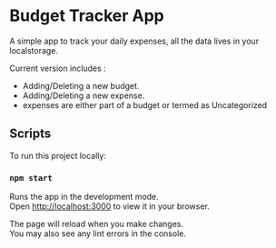 # Budget Tracker App

A simple app to track your daily expenses, all the data lives in your localstorage.

Current version includes :
- Adding/Deleting a new budget.
- Adding/Deleting a new expense.
- expenses are either part of a budget or termed as Uncategorized

## Scripts

To run this project locally:

### `npm start`

Runs the app in the development mode.\
Open [http://localhost:3000](http://localhost:3000) to view it in your browser.

The page will reload when you make changes.\
You may also see any lint errors in the console.